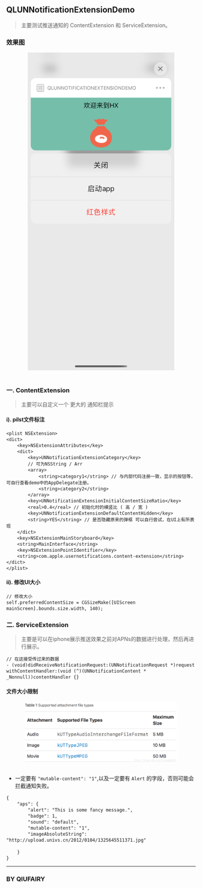 ## QLUNNotificationExtensionDemo
> 主要测试推送通知的 ContentExtension 和 ServiceExtension。
> 

### 效果图

<div align = "center">
<img src = "./Image/content.png" width = "390" height = "844" alt = "" align =center /> </div>
<br>

### 一. ContentExtension
 
 > 主要可以自定义一个 更大的 通知栏提示
 
#### i). pilst文件标注

```
<plist NSExtension>
<dict>
	<key>NSExtensionAttributes</key>
	<dict>
		<key>UNNotificationExtensionCategory</key>
		// 可为NSString / Arr
		<array>
			<string>category1</string> // 与内部代码注册一致，显示的按钮等，可自行查看demo中的AppDelegate注册。
			<string>category2</string>
		</array>
		<key>UNNotificationExtensionInitialContentSizeRatio</key>
		<real>0.4</real> // 初始化时的横竖比 ( 高 / 宽 )
		<key>UNNotificationExtensionDefaultContentHidden</key>
		<string>YES</string> // 是否隐藏原来的弹框 可以自行尝试，在UI上有所表现
	</dict>
	<key>NSExtensionMainStoryboard</key>
	<string>MainInterface</string>
	<key>NSExtensionPointIdentifier</key>
	<string>com.apple.usernotifications.content-extension</string>
</dict>
</plist>

```

#### ii). 修改UI大小

```
// 修改大小
self.preferredContentSize = CGSizeMake([UIScreen mainScreen].bounds.size.width, 140);
```

### 二. ServiceExtension
 
 > 主要是可以在iphone展示推送效果之前对APNs的数据进行处理，然后再进行展示。
 
 ```
 // 在这接受传过来的数据
 - (void)didReceiveNotificationRequest:(UNNotificationRequest *)request withContentHandler:(void (^)(UNNotificationContent * _Nonnull))contentHandler {}
 ```
 
#### 文件大小限制
<div align = "center">
<img src = "./Image/extension_type.png" width = "408" height = "162" alt = "" align =center /> </div>
<br>

- 一定要有 `"mutable-content": "1"`,以及一定要有 `Alert` 的字段，否则可能会拦截通知失败。

```
{
    "aps": {
        "alert": "This is some fancy message.",
        "badge": 1,
        "sound": "default",
        "mutable-content": "1",
        "imageAbsoluteString": "http://upload.univs.cn/2012/0104/1325645511371.jpg"

    }
}
```

---
### BY QIUFAIRY